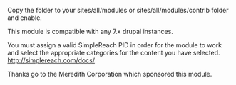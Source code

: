 Copy the folder to your sites/all/modules or sites/all/modules/contrib folder and enable. 

This module is compatible with any 7.x drupal instances.

You must assign a valid SimpleReach PID in order for the module to work and select the appropriate categories for the content you have selected.    http://simplereach.com/docs/

Thanks go to the Meredith Corporation which sponsored this module.